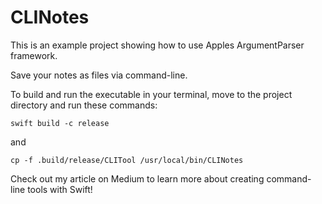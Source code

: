 # CLINotes

This is an example project showing how to use Apples ArgumentParser framework. 

Save your notes as files via command-line.

To build and run the executable in your terminal, move to the project directory and run these commands: 

`swift build -c release`

and 

`cp -f .build/release/CLITool /usr/local/bin/CLINotes`

Check out my article on Medium to learn more about creating command-line tools with Swift!

